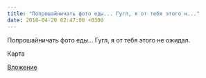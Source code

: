 ```yaml
---
title: "Попрошайничать фото еды... Гугл, я от тебя этого н..."
date: 2018-04-20 02:47:00 +0300
---
```


Попрошайничать фото еды... Гугл, я от тебя этого не ожидал.

Карта

[Вложение](/assets/vk_photos/2/qwsXzBnI6RU.jpg)
